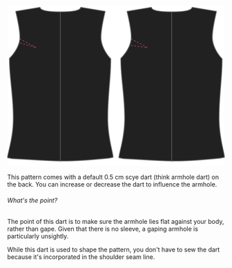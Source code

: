 ![Rückwärtige Armlochabnäher](backscyedart.svg)

This pattern comes with a default 0.5 cm scye dart (think armhole dart) on the back. You can increase or decrease the dart to influence the armhole.

<Note>

###### What's the point?

The point of this dart is to make sure the armhole lies flat against your body, rather than gape.
Given that there is no sleeve, a gaping armhole is particularly unsightly.

While this dart is used to shape the pattern, you don't have to sew the dart because it's incorporated in the shoulder seam line.

</Note>
